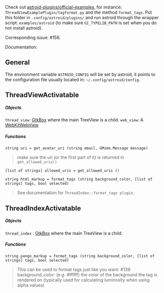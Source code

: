 Check out [astroid-plugins/official-examples](https://github.com/astroidmail/astroid-plugins), for instance: `ThreadViewExamplePlugin/tagformat.py` and the method `format_tags`. Put this folder in `.config/astroid/plugins/` and run astroid through the wrapper script: `examples/astroid` (to make sure `GI_TYPELIB_PATH` is set when you do not install astroid).

Corresponding issue: #156.

Documentation:

## General

The environment variable `ASTROID_CONFIG` will be set by astroid, it points to the configuration file usually located in: `~/.config/astroid/config`.

## ThreadViewActivatable

##### Objects
`thread_view`: [GtkBox](https://developer.gnome.org/gtk3/stable/GtkBox.html) where the main TreeView is a child.
`web_view`: A [WebKitWebView](http://webkitgtk.org/reference/webkitgtk/stable/webkitgtk-webkitwebview.html)

##### Functions
`string uri = get_avatar_uri (string email, GMime.Message message)`
> make sure the uri (or the first part of it) is returned in `get_allowed_uris()`

`[list of strings] allowed_uris = get_allowed_uris ()`

`string html_markup = format_tags (string background_color, [list of strings] tags, bool selected)`
> See documentation for `ThreadIndex::format_tags plugin`.

## ThreadIndexActivatable

##### Objects
`thread_index` : [GtkBox](https://developer.gnome.org/gtk3/stable/GtkBox.html) where the main TreeView is a child.

##### Functions
`string pango_markup = format_tags (string background_color, [list of strings] tags, bool selected)`
> This can be used to format tags just like you want: #139.
> background_color: (e.g. #ffffff) the color of the background the tag is rendered on (typically used for calculating luminosity when using alpha values)